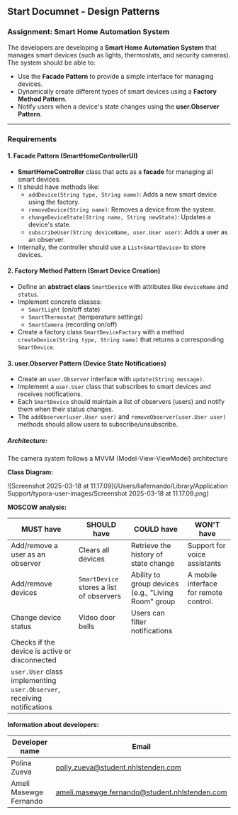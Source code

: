 ## **Start Documnet - Design Patterns**

### **Assignment: Smart Home Automation System**

The developers are developing a **Smart Home Automation System** that manages smart devices (such as lights, thermostats, and security cameras). The system should be able to:

- Use the **Facade Pattern** to provide a simple interface for managing devices.
- Dynamically create different types of smart devices using a **Factory Method Pattern**.
- Notify users when a device's state changes using the **user.Observer Pattern**.

------

### **Requirements**

#### **1. Facade Pattern (SmartHomeControllerUI)**

- **SmartHomeController** class that acts as a **facade** for managing all smart devices.
- It should have methods like:
  - `addDevice(String type, String name)`: Adds a new smart device using the factory.
  - `removeDevice(String name)`: Removes a device from the system.
  - `changeDeviceState(String name, String newState)`: Updates a device's state.
  - `subscribeUser(String deviceName, user.User user)`: Adds a user as an observer.
- Internally, the controller should use a `List<SmartDevice>` to store devices.

#### **2.  Factory Method Pattern (Smart Device Creation)**

- Define an **abstract class** `SmartDevice` with attributes like `deviceName` and `status`.
- Implement concrete classes:
  - `SmartLight` (on/off state)
  - `SmartThermostat` (temperature settings)
  - `SmartCamera` (recording on/off)
- Create a factory class `SmartDeviceFactory` with a method `createDevice(String type, String name)` that returns a corresponding `SmartDevice`.

#### **3. user.Observer Pattern (Device State Notifications)**

- Create an `user.Observer` interface with `update(String message)`.
- Implement a `user.User` class that subscribes to smart devices and receives notifications.
- Each `SmartDevice` should maintain a list of observers (users) and notify them when their status changes.
- The `addObserver(user.User user)` and `removeObserver(user.User user)` methods should allow users to subscribe/unsubscribe.



##### **Architecture:**

The camera system follows a MVVM (Model-View-ViewModel) architecture

**Class Diagram:**

![Screenshot 2025-03-18 at 11.17.09](/Users/liafernando/Library/Application Support/typora-user-images/Screenshot 2025-03-18 at 11.17.09.png)


**MOSCOW analysis:**

| MUST have                                                    | SHOULD have                              | COULD have                                          | WON'T have                             |
| ------------------------------------------------------------ | ---------------------------------------- | --------------------------------------------------- | -------------------------------------- |
| Add/remove a user as an observer                             | Clears all devices                       | Retrieve the history of state change                | Support for voice assistants           |
| Add/remove devices                                           | `SmartDevice` stores a list of observers | Ability to group devices (e.g., "Living Room" group | A mobile interface for remote control. |
| Change device status                                         | Video door bells                         | Users can filter notifications                      |                                        |
| Checks if the device is active or disconnected               |                                          |                                                     |                                        |
| `user.User` class implementing `user.Observer`, receiving notifications |                                          |                                                     |                                        |



**Information about developers:**

| Developer name         | Email                                                        |
| ---------------------- | ------------------------------------------------------------ |
| Polina Zueva           | [polly.zueva@student.nhlstenden.com](mailto:polly.zueva@student.nhlstenden.com) |
| Ameli Masewge Fernando | <ameli.masewge.fernando@student.nhlstenden.com>              |
